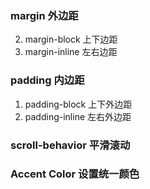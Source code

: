 ### margin 外边距
2. margin-block 上下边距
3. margin-inline 左右边距

### padding 内边距
1. padding-block 上下外边距
2. padding-inline 左右外边距

### scroll-behavior 平滑滚动

### Accent Color 设置统一颜色
